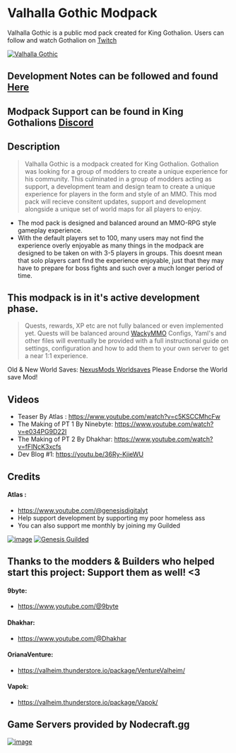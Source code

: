 # Valhalla Gothic Modpack

Valhalla Gothic is a public mod pack created for King Gothalion. Users can follow and watch Gothalion on [Twitch](https://www.twitch.tv/kinggothalion)

[<img alt="Valhalla Gothic" src="https://i.imgur.com/Vfutziy.png" />](https://www.twitch.tv/kinggothalion)

## Development Notes can be followed and found [Here](https://www.guilded.gg/Genesis/groups/D8oPrY23/channels/331ee26d-966f-404a-a2e6-c257dfd2b66a/announcements)
## Modpack Support can be found in King Gothalions [Discord](https://www.discord.gg/kinggothalion)

## Description
> Valhalla Gothic is a modpack created for King Gothalion. Gothalion was looking for a group of modders to create a unique experience for his community.
> This culminated in a group of modders acting as support, a development team and design team to create a unique experience for players in the form and style of an MMO.
> This mod pack will recieve consitent updates, support and development alongside a unique set of world maps for all players to enjoy.
- The mod pack is designed and balanced around an MMO-RPG style gameplay experience. 
- With the default players set to 100, many users may not find the experience overly enjoyable as many things in the modpack are designed to be taken on with 3-5 players in groups.
This doesnt mean that solo players cant find the experience enjoyable, just that they may have to prepare for boss fights and such over a much longer period of time.

## This modpack is in it's active development phase. 
> Quests, rewards, XP etc are not fully balanced or even implemented yet. 
> Quests will be balanced around [WackyMMO](https://valheim.thunderstore.io/package/WackyMole/WackyEpicMMOSystem/)
Configs, Yaml's and other files will eventually be provided with a full instructional guide on settings, configuration and how to add them to your own server to get a near 1:1 experience.

Old & New World Saves: [NexusMods Worldsaves](https://www.nexusmods.com/valheim/mods/2639) Please Endorse the World save Mod!



## Videos
- Teaser By Atlas : https://www.youtube.com/watch?v=c5KSCCMhcFw
- The Making of PT 1 By Ninebyte: https://www.youtube.com/watch?v=e034PG9D22I
- The Making of PT 2 By Dhakhar: https://www.youtube.com/watch?v=fFINcK3xcfs
- Dev Blog #1: https://youtu.be/36Ry-KjieWU

## Credits

#### Atlas : 
- https://www.youtube.com/@genesisdigitalyt
- Help support development by supporting my poor homeless ass
- You can also support me monthly by joining my Guilded 

[![image](https://storage.ko-fi.com/cdn/brandasset/kofi_s_tag_white.png)](https://ko-fi.com/atlasroar) 
[<img alt="Genesis Guilded" src="https://i.imgur.com/i8smH4h.png" />](https://www.guilded.gg/Genesis/subscriptions)




## Thanks to the modders & Builders who helped start this project: Support them as well! <3
#### 9byte: 
- https://www.youtube.com/@9byte
#### Dhakhar: 
- https://www.youtube.com/@Dhakhar
#### OrianaVenture: 
- https://valheim.thunderstore.io/package/VentureValheim/
#### Vapok: 
- https://valheim.thunderstore.io/package/Vapok/




## Game Servers provided by Nodecraft.gg

[![image](https://github.com/Vapok/AdventureBackpacks/assets/1264136/c218f7b5-7963-48e7-bc5c-c72764b4a368)](https://nodecraft.com/r/vapok)

